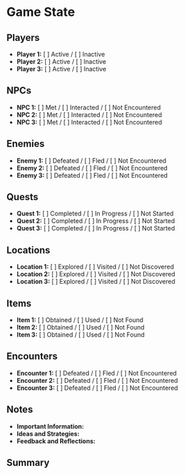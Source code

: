 # Game State

## Players
- **Player 1:** [ ] Active / [ ] Inactive
- **Player 2:** [ ] Active / [ ] Inactive
- **Player 3:** [ ] Active / [ ] Inactive

## NPCs
- **NPC 1:** [ ] Met / [ ] Interacted / [ ] Not Encountered
- **NPC 2:** [ ] Met / [ ] Interacted / [ ] Not Encountered
- **NPC 3:** [ ] Met / [ ] Interacted / [ ] Not Encountered

## Enemies
- **Enemy 1:** [ ] Defeated / [ ] Fled / [ ] Not Encountered
- **Enemy 2:** [ ] Defeated / [ ] Fled / [ ] Not Encountered
- **Enemy 3:** [ ] Defeated / [ ] Fled / [ ] Not Encountered

## Quests
- **Quest 1:** [ ] Completed / [ ] In Progress / [ ] Not Started
- **Quest 2:** [ ] Completed / [ ] In Progress / [ ] Not Started
- **Quest 3:** [ ] Completed / [ ] In Progress / [ ] Not Started

## Locations
- **Location 1:** [ ] Explored / [ ] Visited / [ ] Not Discovered
- **Location 2:** [ ] Explored / [ ] Visited / [ ] Not Discovered
- **Location 3:** [ ] Explored / [ ] Visited / [ ] Not Discovered

## Items
- **Item 1:** [ ] Obtained / [ ] Used / [ ] Not Found
- **Item 2:** [ ] Obtained / [ ] Used / [ ] Not Found
- **Item 3:** [ ] Obtained / [ ] Used / [ ] Not Found

## Encounters
- **Encounter 1:** [ ] Defeated / [ ] Fled / [ ] Not Encountered
- **Encounter 2:** [ ] Defeated / [ ] Fled / [ ] Not Encountered
- **Encounter 3:** [ ] Defeated / [ ] Fled / [ ] Not Encountered

## Notes
- **Important Information:** 
- **Ideas and Strategies:** 
- **Feedback and Reflections:** 

## Summary